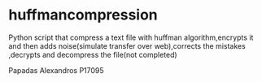 # huffmancompression
Python script that compress a text file with huffman algorithm,encrypts it and then adds noise(simulate transfer over web),corrects the mistakes ,decrypts and decompress the file(not completed)

Papadas Alexandros P17095
